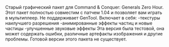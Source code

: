 Старый графический пакет для Command & Conquer: Generals Zero Hour. Этот пакет полностью совместим с патчем 1.04 и позволяет вам играть в мультиплеер. Не поддерживает GenTool. Включает в себя: -текстуры наилучшего разрешения -анимированные эффекты частиц и новые частицы -улучшенные звуковые эффекты Эта версия была тестовой, она может содержать ошибки, различные артефакты изображения и другие проблемы. Готовой версии этого пакета не существует.
